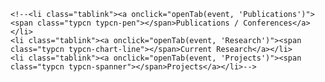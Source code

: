 
    <!--<li class="tablink"><a onclick="openTab(event, 'Publications')"><span class="typcn typcn-pen"></span>Publications / Conferences</a></li>
    <li class="tablink"><a onclick="openTab(event, 'Research')"><span class="typcn typcn-chart-line"></span>Current Research</a></li>
    <li class="tablink"><a onclick="openTab(event, 'Projects')"><span class="typcn typcn-spanner"></span>Projects</a></li>-->

<div id="Publications" class="box tabcontent" style="display:none">
	<div class="card">
		<header class="card-header">
			<p class="card-header-title is-size-3">Publications</p>
		</header>
		<div class="card-content">
			<div class="level"><p class="level-item has-text-centered is-size-6"><strong>2022</strong></p></div>
			<div class="content">
				<p class="is-size-5"><strong>Journal article</strong></p>
				Manivannan, A., Willemse, E. J., Balamurali B. T., **Chin, W. C. B.**, Zhou, Y., Tunçer, B., Barrat, A., and Bouffanais, R. (2022) **A Framework for the Identification of Human Vertical Displacement Activity Based on Multi-Sensor Data**. *IEEE Sensors* 22(8): 8011-8029. DOI: [10.1109/JSEN.2022.3157806](https://doi.org/10.1109/JSEN.2022.3157806).
      <hr style="width:70%;color:gray;border-top:1px dashed;margin:auto;">
			</div>
			<div class="level"><p class="level-item has-text-centered is-size-6"><strong>2021</strong></p></div>
			<div class="content">
				<p class="is-size-5"><strong>Book chapter</strong></p>
				Yan, Yingwei, **Chin, W. C. B.**, Leong, C.-H., Wang, Y.-C., Feng, C.-C. (2021) **Emotional response through COVID-19 in Singapore**. In S.-L. Shaw, D. Sui (eds.), *Mapping COVID-19 in Space and Time*, part of *Human Dynamics in Smart Cities* book series. Springer: Switzerland. DOI: [10.1007/978-3-030-72808-3_5](https://doi.org/10.1007/978-3-030-72808-3_5).
				Leong, C.-H., **Chin, W. C. B.**, Feng, C.-C., Wang, Y.-C. (2021) **A socio-ecological perspective on COVID-19 spatiotemporal integrated vulnerability in Singapore**. In S.-L. Shaw, D. Sui (eds.), *Mapping COVID-19 in Space and Time*, part of *Human Dynamics in Smart Cities* book series. Springer: Switzerland. DOI: [10.1007/978-3-030-72808-3_6](https://doi.org/10.1007/978-3-030-72808-3_6).
			  <p class="is-size-5"><strong>Preprint</strong></p>
				**Chin, W. C. B.** (2021) **Daily life pattern of a city: Delineating activity space and time using social media data**. *SSRN preprint*. DOI: [10.2139/ssrn.3961269](https://dx.doi.org/10.2139/ssrn.3961269).
      <hr style="width:70%;color:gray;border-top:1px dashed;margin:auto;">
			</div>
			<div class="level"><p class="level-item has-text-centered is-size-6"><strong>2020</strong></p></div>
			<div class="content">
				<p class="is-size-5"><strong>Journal article</strong></p>
				Manivannan, A., **Chin, W. C. B.**, Barrat, A., and Bouffanais, R. (2020) **On the Challenges and Potential of Using Barometric Sensors to Track Human Activity**. *Sensors* 20(23): 6786. DOI: [10.3390/s20236786](https://doi.org/10.3390/s20236786).  
				**Chin, W. C. B.**, & Bouffanais, R. (2020) **Spatial super-spreaders and super-susceptibles in human movement networks**. *Scientific Reports* 10: 18642. DOI: [10.1038/s41598-020-75697-z](https://doi.org/10.1038/s41598-020-75697-z).  
				Huang, C. Y., **Chin, W. C. B.** (2020) **Distinguishing arc types to understand complex network strength structures and hierarchical connectivity patterns**. *IEEE Access* 8: 71021-71040. DOI: [10.1109/ACCESS.2020.2986017](https://doi.org/10.1109/ACCESS.2020.2986017).  
			<hr style="width:70%;color:gray;border-top:1px dashed;margin:auto;">
			</div>
			<div class="level"><p class="level-item has-text-centered is-size-6"><strong>2019</strong></p></div>
			<div class="content">
				<p class="is-size-5"><strong>Journal article</strong></p>
				Huang, C. Y., **Chin, W. C. B.**, Fu, Y. H., & Tsai, Y. S. (2019) **Beyond Bond Links in Complex Networks: Local Bridges, Global Bridges and Silk Links**. *Physica A: Statistical Mechanics and its Applications*  DOI: [10.1016/j.physa.2019.04.263](https://doi.org/10.1016/j.physa.2019.04.263).  
				Huang, C. Y., **Chin, W. C. B.**, Wen, T. H., Fu, Y. H., & Tsai, Y. S. (2019) **EpiRank: Modeling Bidirectional Disease Spread in Asymmetric Commuting Networks**. *Scientific Reports* 9: 5415. DOI: [10.1038/s41598-019-41719-8](https://doi.org/10.1038/s41598-019-41719-8).  
			<hr style="width:70%;color:gray;border-top:1px dashed;margin:auto;">
			</div>
			<div class="level"><p class="level-item has-text-centered is-size-6"><strong>2018</strong></p></div>
			<div class="content"> 
				<p class="is-size-5"><strong>Ph.D. Dissertation</strong></p>
				Chin, W. C. B. (2018) **The scaling properties of point clustering phenomena**. Department of Geography, National Taiwan University. Dean's Award (Ph.D.), College of Science, National Taiwan University. DOI: [10.6342/NTU201802404](https://doi.org/10.6342/NTU201802404).
			<hr style="width:70%;color:gray;border-top:1px dashed;margin:auto;">
			</div>
			<div class="level"><p class="level-item has-text-centered is-size-6"><strong>2017</strong></p></div>
			<div class="content"> 
				<p class="is-size-5"><strong>Journal article</strong></p>
				**Chin, W. C. B.**, Wen, T. H., Sabel, C. E., & Wang, I. H. (2017) **A geo-computational algorithm for exploring the structure of diffusion progression in time and space**. *Scientific Reports* 7: 12565. DOI: [10.1038/s41598-017-12852-z](https://doi.org/10.1038/s41598-017-12852-z).
				Wen, T. H., **Chin, W. C. B.**, & Lai, P. C. (2017) **Understanding the topological characteristics and flow complexity of urban traffic congestion**. *Physica A: Statistical Mechanics and its Applications* 473: 166-177. DOI: [10.1016/j.physa.2017.01.035](https://doi.org/10.1016/j.physa.2017.01.035).
			<hr style="width:70%;color:gray;border-top:1px dashed;margin:auto;">
			</div>
			<div class="level"><p class="level-item has-text-centered is-size-6"><strong>2016</strong></p></div>
			<div class="content"> 
				<p class="is-size-5"><strong>Journal article</strong></p>
				Wen, T. H., Tsai, C. T., & **Chin, W. C. B.** (2016). **Evaluating the role of disease importation in the spatiotemporal transmission of indigenous dengue outbreak**. *Applied Geography* 76: 137-146. DOI: [10.1016/j.apgeog.2016.09.020](https://doi.org/10.1016/j.apgeog.2016.09.020).
				<p class="is-size-5"><strong>Book chapter</strong></p>
				Wen, T. H., **Chin, W. C. B.**, & Lai, P. C. (2016). **Link structure analysis of urban street networks for delineating traffic impact areas**. In M. Nemiche, M. Essaaidi (eds.), *Advances in Complex Societal, Environmental and Engineered Systems*, part of *Nonlinear Systems and Complexity 18* book series. Part 2: 203-220. Springer: Switzerland. DOI: [10.1007/978-3-319-46164-9_10](https://doi.org/10.1007/978-3-319-46164-9_10), ISBN: 978-3-319-46164-9. 
				<p class="is-size-5"><strong>TSSCI journal article</strong></p>
				林民浩，郭年真，陳威全，溫在弘 (2016)。剖析台灣民眾的就醫流動：利用引力模式評估就醫距離與醫療資源分布的影響。*台灣衛誌* 35(2)：136-151。DOI: 10.6288/TJPH201635104086.   (eng. info) Lin, M. H., Kuo, R. N., Chin, W. C. B., & Wen, T. H. (2015). **Profiling the patient flow for seeking healthcare in Taiwan: using gravity modeling to investigate the influences of travel distance and healthcare resources**. *Taiwan Journal of Public Health* 35(2): 136-151. DOI:[10.6288/TJPH201635104086](https://doi.org/10.6288/TJPH201635104086).  
			<hr style="width:70%;color:gray;border-top:1px dashed;margin:auto;">
			</div>
			<div class="level"><p class="level-item has-text-centered is-size-6"><strong>2015</strong></p></div>
			<div class="content"> 
				<p class="is-size-5"><strong>Journal article</strong></p>
				**Chin, W. C. B.**, & Wen, T. H. (2015). **Geographically Modified PageRank Algorithms: Identifying the Spatial Concentration of Human Movement in a Geospatial Network**. *PLoS ONE* 10(10): e0139509. DOI: [10.1371/journal.pone.0139509](https://doi.org/10.1371/journal.pone.0139509).
				Wen, T. H., & **Chin, W. C. B.** (2015). **Incorporation of Spatial Interactions in Location Networks to Identify Critical Geo-Referenced Routes for Assessing Disease Control Measures on a Large-Scale Campus**. *International journal of environmental research and public health* 12(4): 4170-4184.  DOI: [10.3390/ijerph120404170](https://doi.org/10.3390/ijerph120404170).
			<hr style="width:70%;color:gray;border-top:1px dashed;margin:auto;">
			</div>
			<div class="level"><p class="level-item has-text-centered is-size-6"><strong>2014</strong></p></div>
			<div class="content"> 
				<p class="is-size-5"><strong>Journal article</strong></p>
				Lee, J., Lay, J. G., **Chin, W. C. B.**, Chi, Y. L., & Hsueh, Y. H. (2014). **An Experiment to Model Spatial Diffusion Process with Nearest Neighbor Analysis and Regression Estimation**. *International Journal of Applied Geospatial Research* 5(1), 1-15. DOI: [10.4018/ijagr.2014010101](https:doi.org/10.4018/ijagr.2014010101).
			<hr style="width:70%;color:gray;border-top:1px dashed;margin:auto;">
			</div>
		</div>
	</div>
	<div class="card">
		<header class="card-header">
			<p class="card-header-title is-size-3">Conferences</p>
		</header>
		<div class="card-content">
			<div class="content">
				- 2020 - Identification of super-spreaders and super-susceptibles locations from directed and weighted human movement networks for disease control and prevention, in **Conference on Complex Systems 2020**, Online.
				  Link: [https://doi.org/10.5281/zenodo.4419178](https://doi.org/10.5281/zenodo.4419178)
				- 2018 - Delineating communities of cities in space and times, in **18th Chinese Cartography Academic Conference**, Taipei, Taiwan.
				- 2017 - Lifestyle of a city: An urban life footprint analysis using Twitter data in Tokyo, in **TGSW 2017**, Tsukuba, Japan. **Young Scientist Award**
					Link: [http://bit.ly/tgsw17_lifestyleofcity](http://bit.ly/tgsw17_lifestyleofcity) 
				- 2017 - Exploring space-time diffusion process of Dengue Fever in Kaohsiung City, Taiwan, in **7th Asian Seminar in Regional Science**, Taipei, Taiwan.
					Link: [http://bit.ly/asrs2017chin](http://bit.ly/asrs2017chin)  
				- 2017 - Applying space-time information to explore disease processes: The dynamic patterns of Dengue Fever in Kaohsiung City, 1998-2015. Poster session in **Annual Meeting of the SRA‐Taiwan 2017**, Taichung, Taiwan. **Excellent Student Poster Award**
					Link: [https://wcchin.github.io/pdfs/poster_tsra_2017.pdf](https://wcchin.github.io/pdfs/poster_tsra_2017.pdf)  
				- 2016 - Profiling topological characteristics of street network to identify urban traffic congestion, in **15th Conference for Global Spatial Data Infrastructure Association (GSDI)**, Taipei, Taiwan.
					Link: [http://bit.ly/gsdi2016chin](http://bit.ly/gsdi2016chin)  
				- 2016 - 從路段的連接性與流率分析城市內街道的流量以探討城市交通擁塞問題，**發展研究年會**，臺北，臺灣。Understanding urban traffic congestion by analyzing the link structure and the vehicle flows of urban street network, in **8th Conference on Development Studies**, Taipei, Taiwan.
					Link: [http://bit.ly/acds2016chin](http://bit.ly/acds2016chin)  
				- 2016 - Link structure analysis of urban road networks for identifying traffic impact areas, in **NetSci 2016**, Seoul, South Korea.
					Link: [http://bit.ly/netsci2016benny](http://bit.ly/netsci2016benny)  
				- 2015 - A Web-based Framework for Monitoring Spatial-temporal Clustering of Epidemics in Taiwan, in **FOSS4G 2015**, Seoul, South Korea.
					Link: [http://bit.ly/foss4g2015chin](http://bit.ly/foss4g2015chin)  
				- 2014 - 考量地理特性的 PageRank 演算法： 評估地理網絡節點之重要性， **中國地理學會年會**，臺北，臺灣。 Geographically modified PageRank algorithms: Measuring the importance of nodes in a geospatial network, in **Annual Meeting of The Geography Society of China located in Taipei**, Taipei, Taiwan.
					Link: [http://bit.ly/gprGEOGSOC2014](http://bit.ly/gprGEOGSOC2014)  
				- 2013 - Geographically modified PageRank Algorithm: Measuring the importance of nodes in a geospatial network, in **AAG Annual Meeting 2013**, Los Angeles, USA.
					Link: [http://bit.ly/gprAAG2013](http://bit.ly/gprAAG2013)  
				- 2012 - 整合PageRank與空間互動模型於網絡都市的拓樸動態分析，**中國地理學會年會**，臺北，臺灣。 Integration of PageRank and spatial interaction modeling to analyze topological dynamics of networked cities, in **Annual Meeting of The Geography Society of China located in Taipei**, Taipei, Taiwan.
					Link: [http://bit.ly/cityPR2012](http://bit.ly/cityPR2012)  
			</div>
		</div>
	</div>
</div>



<div id="Research" class="box tabcontent" style="display:none">
	<div class="card">
		<header class="card-header">
			<p class="card-header-title is-size-3">Current Projects</p>
		</header>
		<div class="card-content">
			<div class="content">
        - Spatial vulnerability: Singapore case (Scientific Reports 2020, book chapter 2021, ongoing)
        - POI & social sensing project: The scaling of urban functions and services (side project)
			</div>
		</div>
	</div>
	<div class="card">
		<header class="card-header">
			<p class="card-header-title is-size-3">Manuscripts in preparation</p>
		</header>
		<div class="card-content">
			<div class="level"><p class="level-item has-text-centered is-size-6">Updated: 2021/10</p></div>
			<div class="content">
        - POI & social sensing project: Functional region identification (manuscript preparation)
				- Fractal skylines and verticality (manuscript editing)
				- Human movement in Kampung Admiralty, Singapore (manuscript editing)
				- Campus network study project (ARCC-EAAE 2022 conference & paper, submitted)
				- Spatial vulnerability: Malaysia network analysis (submitted)
				- Spatial scaling patterns of points distribution (postpone to 2022, restarting)
			</div>
		</div>
	</div>
</div>




<div id="Projects" class="box tabcontent" style="display:none">
	<div class="card">
		<header class="card-header">
			<p class="card-header-title is-size-3">Personal Open Source Projects</p>
		</header>
		<div class="card-content">
			<div class="content">
				<p class="is-size-4"><strong>Analysis algorithms</strong></p>
				- <strong>Geographical PageRank (GPR)</strong> Description: A python package that provide functions of algorithms for measuring concentration distribution in a spatial network. Repository: [bitbucket.org/wcchin/gpras](https://bitbucket.org/wcchin/gpras)
				- <strong>Flow-based PageRank (FBPR)</strong> Description: A python package that run an algorithm that calibrate the weight and PR score to meet the flow. Repository: [bitbucket.org/wcchin/fbpr](https://bitbucket.org/wcchin/fbpr)
				- <strong>TaPiTaS (tapitas)</strong> Description: A data exploration and visualization algorithm for understanding diffusion process. Repository: [bitbucket.org/wcchin/tapitas](https://bitbucket.org/wcchin/tapitas)
				- <strong>Hierarchical Edge Type Analysis (HETA)</strong> Description: An algorithm for evaluating the strength of undirected edges. Repository: [github.com/wcchin/HETA](https://github.com/wcchin/HETA)
				- <strong>Hierarchical Arc Type Analysis (HATA)</strong> Description: An algorithm for evaluating the strength of directed arcs. Repository: [github.com/wcchin/HATA](https://github.com/wcchin/HATA)
				<p class="is-size-4"><strong>Map & data</strong></p>
				- <strong>Taiwan Geographic Open Data (TGOD)</strong> Description: A python package that wrap some of the Taiwan open data real-time api, and some static map layers files inside the package, that can be called through some functions and get the data in dataframe  or geodataframe format. Repository: [github.com/wcchin/tgod](https://github.com/wcchin/tgod)
				- <strong>Vector MAP ProducER (vmapper)</strong> Description: A simple python library for creating SVG map in python. Repository: [github.com/wcchin/vmapper](https://github.com/wcchin/vmapper)
				- <strong>ColouringMap (colouringmap)</strong> Description: A convenient mapping tool for generating categories and colors for making choropleth map from geopandas gdf. Repository: [github.com/wcchin/colouringmap](https://github.com/wcchin/colouringmap)
				<p class="is-size-4"><strong>Tools</strong></p>
				- <strong>Carlae (carlae)</strong> Description: A python package that generate single page website for github projects from a simple markdown file. Repository: [github.com/wcchin/carlae](https://github.com/wcchin/carlae)
				- <strong>PyReveal (pyreveal)</strong> Description: a python package that generate slides using markdown and reveal.js. Repository: [github.com/wcchin/pyreveal](https://github.com/wcchin/pyreveal)
				- <strong>PyRemark-slides (pyremark_slides)</strong> Description: a sister project of pyreveal, for using remark.js as base. Repository: [github.com/wcchin/pyremark_slides](https://github.com/wcchin/pyremark_slides)
			</div>
		</div>
	</div>
	<div class="card">
		<header class="card-header">
			<p class="card-header-title is-size-3">Laboratory Project</p>
		</header>
		<div class="card-content">
			<div class="content">
				<p class="is-size-4"><strong>Person in-charge</strong></p>
				- An Urban Environmental Sensing Infrastructure with Crowdsourcing and Spatial Big Data for Early Warning of Critical Conditions: A Space-Time Multi-layered Urban Mobility Model for Assessing Transmission Risk of Infectious Disease. Funded by Ministry of Science and Technology (MOST) of Taiwan. 3 years project (2015-2018).
				- A Production Model for Developing Geographic Network Analysis Module. Funded by Ministry of Science and Technology (MOST) of Taiwan. 1 year project (2015).  
			</div>
			<div class="content">
				<p class="is-size-4"><strong>Participate</strong></p>
				- A Framework for High Spatial and Temporal Resolution Geodemographic Segmentation. Funded by Ministry of Science and Technology (MOST) of Taiwan. 3 years project (2016-2019). Task: proposal writing.
				- Incorporating the Seasonal Incidence into Detecting Spatial-Temporal Thresholds of Food-borne Disease Outbreaks for the Epidemic Early Warning System. Funded by Taiwan Centers for Disease Control (CDC). 3 years project (2015-2017). Task: leading a sub-project.
				- Integration of Geographic Information with Social Network Analysis to Establish a Geospatial Model for Predicting Tuberculosis (TB) Contacts with Latent Infection and Developing Active Disease. Funded by Ministry of Science and Technology (MOST) of Taiwan. 3 years project (2014-2016). Task: proposal writing.
			</div>
		</div>
	</div>
</div>
